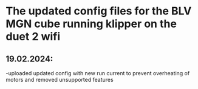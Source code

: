 # The updated config files for the BLV MGN cube running klipper on the duet 2 wifi 

## 19.02.2024:
-uploaded updated config with new run current to prevent overheating of motors and removed unsupported features
